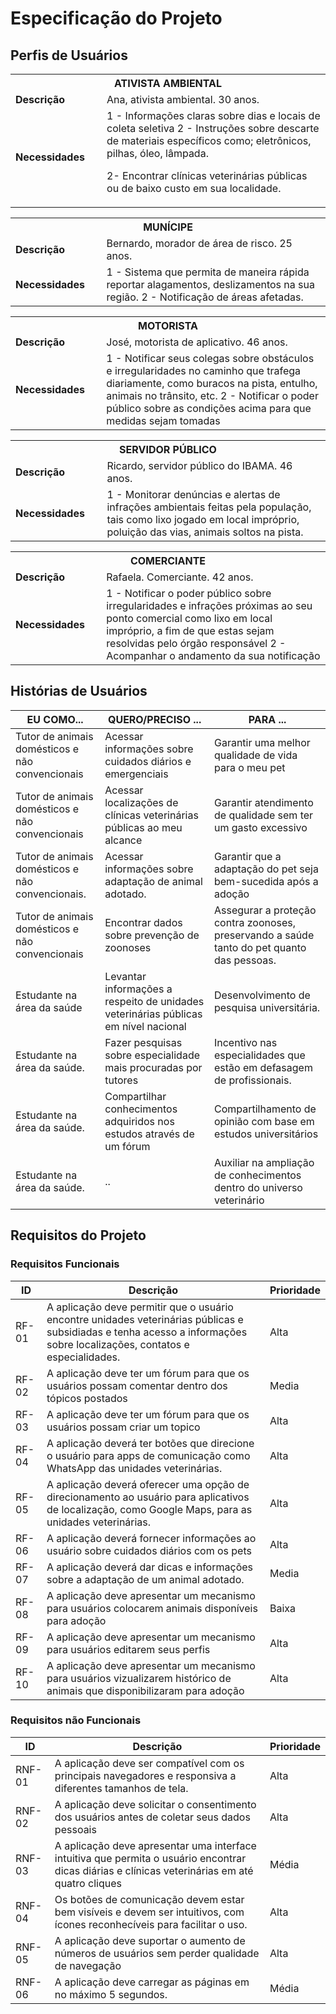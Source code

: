 # Especificação do Projeto

## Perfis de Usuários

<table>
<tbody>
<tr align=center>
<th colspan="2"> ATIVISTA AMBIENTAL</th>
</tr>
<tr>
<td width="150px"><b>Descrição</b></td> 
<td width="600px">Ana, ativista ambiental. 30 anos.</td>
</tr>
<tr>
<td><b>Necessidades</b></td>
<td>1 - Informações claras sobre dias e locais de coleta seletiva
2 - Instruções sobre descarte de materiais específicos como; eletrônicos, pilhas, óleo, lâmpada. 

2- Encontrar clínicas veterinárias públicas ou de baixo custo em sua localidade. </td>
</tr>
</tbody>
</table>

<table> 
<tbody>
<tr align=center>
<th colspan="2">  MUNÍCIPE </th>
</tr>
<tr>
<td width="150px"><b>Descrição</b></td>
<td width="600px">Bernardo, morador de área de risco. 25 anos. </td>
</tr>
<tr>
<td><b>Necessidades</b></td>
<td>1 -  Sistema que permita de maneira rápida  reportar alagamentos, deslizamentos na sua região.
2 - Notificação de áreas afetadas.</td>
</tr>
</tbody>
</table>

<table> 
<tbody>
<tr align=center>
<th colspan="2">  MOTORISTA </th>
</tr>
<tr>
<td width="150px"><b>Descrição</b></td>
<td width="600px">José, motorista de aplicativo. 46 anos. </td>
</tr>
<tr>
<td><b>Necessidades</b></td>
<td>1 - Notificar seus colegas sobre obstáculos e irregularidades no caminho que trafega diariamente, como buracos na pista, entulho, animais no trânsito, etc.
2 - Notificar o poder público sobre as condições acima para que medidas sejam tomadas</td>
</tr>
</tbody>
</table>

<table> 
<tbody>
<tr align=center>
<th colspan="2">  SERVIDOR PÚBLICO </th>
</tr>
<tr>
<td width="150px"><b>Descrição</b></td>
<td width="600px">Ricardo, servidor público do IBAMA. 46 anos. </td>
</tr>
<tr>
<td><b>Necessidades</b></td>
<td>1 - Monitorar denúncias e alertas de infrações ambientais feitas pela população, tais como lixo jogado em local impróprio, poluição das vias, animais soltos na pista.</td>
</tr>
</tbody>
</table>

<table> 
<tbody>
<tr align=center>
<th colspan="2">  COMERCIANTE </th>
</tr>
<tr>
<td width="150px"><b>Descrição</b></td>
<td width="600px">Rafaela. Comerciante. 42 anos. </td>
</tr>
<tr>
<td><b>Necessidades</b></td>
<td>1 - Notificar o poder público sobre irregularidades e infrações próximas ao seu ponto comercial como lixo em local impróprio, a fim de que estas sejam resolvidas pelo órgão responsável
2 - Acompanhar o andamento da sua notificação</td>
</tr>
</tbody>
</table>

## Histórias de Usuários


|EU COMO...   | QUERO/PRECISO ...  |PARA ...                 |
|--------------------|---------------------------|----------------------------------|
| Tutor de animais domésticos e não convencionais                | Acessar informações sobre cuidados diários e emergenciais                       | Garantir uma melhor qualidade de vida para o meu pet                              |
| Tutor de animais domésticos e não convencionais                | Acessar localizações de clínicas veterinárias públicas ao meu alcance                       | Garantir atendimento de qualidade sem ter um gasto excessivo                               |
| Tutor de animais domésticos e não convencionais.                 | Acessar informações sobre adaptação de animal adotado.                        | Garantir que a adaptação do pet seja bem-sucedida após a adoção                              |
| Tutor de animais domésticos e não convencionais                | Encontrar dados sobre prevenção de zoonoses                       | Assegurar a proteção contra zoonoses, preservando a saúde tanto do pet quanto das pessoas.                               |
| Estudante na área da saúde                | Levantar informações a respeito de unidades veterinárias públicas em nível nacional                       | Desenvolvimento de pesquisa universitária.                               |
| Estudante na área da saúde.                | Fazer pesquisas sobre especialidade mais procuradas por tutores                       | Incentivo nas especialidades que estão em defasagem de profissionais.                              |
| Estudante na área da saúde.                 | Compartilhar conhecimentos adquiridos nos estudos através de um fórum                       | Compartilhamento de opinião com base em estudos universitários                              |
| Estudante na área da saúde.                 | ..                      | Auxiliar na ampliação de conhecimentos dentro do universo veterinário                              |



## Requisitos do Projeto



### Requisitos Funcionais



|ID    | Descrição                | Prioridade |
|-------|---------------------------------|----|
| RF-01 | A aplicação deve permitir que o usuário encontre unidades veterinárias públicas e subsidiadas e tenha acesso a informações sobre localizações, contatos e especialidades.   | Alta   | 
| RF-02 | A aplicação deve ter um fórum para que os usuários possam comentar dentro dos tópicos postados                   |Media |
| RF-03 | A aplicação deve ter um fórum para que os usuários possam criar um topico                      | Alta  |
| RF-04 | A aplicação deverá ter botões que direcione o usuário para apps de comunicação como WhatsApp das unidades veterinárias.                  | Alta  |
| RF-05 | A aplicação deverá oferecer uma opção de direcionamento ao usuário para aplicativos de localização, como Google Maps, para as unidades veterinárias.                   | Alta  |
| RF-06 | A aplicação deverá fornecer informações ao usuário sobre cuidados diários com os pets                    |Alta   |
| RF-07 | A aplicação deverá dar dicas e informações sobre a adaptação de um animal adotado.                    |Media   |
| RF-08 | A aplicação deve apresentar um mecanismo para usuários colocarem animais disponíveis para adoção| Baixa   |
| RF-09 | A aplicação deve apresentar um mecanismo para usuários editarem seus perfis | Alta  |
| RF-10 | A aplicação deve apresentar um mecanismo para usuários vizualizarem histórico de animais que disponibilizaram para adoção  | Alta  |



### Requisitos não Funcionais


|ID      | Descrição               |Prioridade |
|--------|-------------------------|----|
| RNF-01 |  A aplicação deve ser compatível com os principais navegadores e responsiva a diferentes tamanhos de tela.                 | Alta   | 
| RNF-02 |  A aplicação deve solicitar o consentimento dos usuários antes de coletar seus dados pessoais                   | Alta  |
| RNF-03 |  A aplicação deve apresentar uma interface intuitiva que permita o usuário encontrar dicas diárias e clínicas veterinárias em até quatro cliques                   | Média   |
| RNF-04 | Os botões de comunicação devem estar bem visíveis e devem ser intuitivos, com ícones reconhecíveis para facilitar o uso.                    | Alta  |
| RNF-05 |  A aplicação deve suportar o aumento de números de usuários sem perder qualidade de navegação                   | Alta  |
| RNF-06 | A aplicação deve carregar as páginas em no máximo 5 segundos.                   | Média   |



